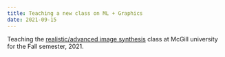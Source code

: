 ```yaml
---
title: Teaching a new class on ML + Graphics
date: 2021-09-15
---
```


Teaching the [realistic/advanced image synthesis](http://www.cim.mcgill.ca/~derek/ecse446.html) class at McGill university for the Fall semester, 2021.
